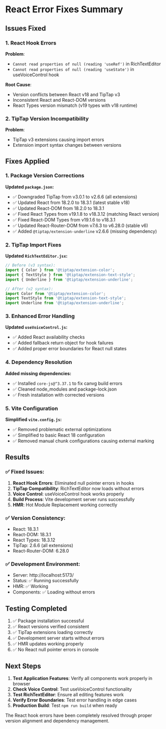 # React Error Fixes Summary

## Issues Fixed

### 1. React Hook Errors
**Problem**: 
- `Cannot read properties of null (reading 'useRef')` in RichTextEditor
- `Cannot read properties of null (reading 'useState')` in useVoiceControl hook

**Root Cause**: 
- Version conflicts between React v18 and TipTap v3
- Inconsistent React and React-DOM versions
- React Types version mismatch (v19 types with v18 runtime)

### 2. TipTap Version Incompatibility
**Problem**: 
- TipTap v3 extensions causing import errors
- Extension import syntax changes between versions

## Fixes Applied

### 1. Package Version Corrections
**Updated `package.json`:**
- ✅ Downgraded TipTap from v3.0.1 to v2.6.6 (all extensions)
- ✅ Updated React from 18.2.0 to 18.3.1 (latest stable v18)
- ✅ Updated React-DOM from 18.2.0 to 18.3.1
- ✅ Fixed React Types from v19.1.8 to v18.3.12 (matching React version)
- ✅ Fixed React-DOM Types from v19.1.6 to v18.3.1
- ✅ Updated React-Router-DOM from v7.6.3 to v6.28.0 (stable v6)
- ✅ Added `@tiptap/extension-underline` v2.6.6 (missing dependency)

### 2. TipTap Import Fixes
**Updated `RichTextEditor.jsx`:**
```javascript
// Before (v3 syntax):
import { Color } from '@tiptap/extension-color';
import { TextStyle } from '@tiptap/extension-text-style';
import { Underline } from '@tiptap/extension-underline';

// After (v2 syntax):
import Color from '@tiptap/extension-color';
import TextStyle from '@tiptap/extension-text-style';
import Underline from '@tiptap/extension-underline';
```

### 3. Enhanced Error Handling
**Updated `useVoiceControl.js`:**
- ✅ Added React availability checks
- ✅ Added fallback return object for hook failures
- ✅ Added proper error boundaries for React null states

### 4. Dependency Resolution
**Added missing dependencies:**
- ✅ Installed `core-js@^3.37.1` to fix canvg build errors
- ✅ Cleaned node_modules and package-lock.json
- ✅ Fresh installation with corrected versions

### 5. Vite Configuration
**Simplified `vite.config.js`:**
- ✅ Removed problematic external optimizations
- ✅ Simplified to basic React 18 configuration
- ✅ Removed manual chunk configurations causing external marking

## Results

### ✅ Fixed Issues:
1. **React Hook Errors**: Eliminated null pointer errors in hooks
2. **TipTap Compatibility**: RichTextEditor now loads without errors
3. **Voice Control**: useVoiceControl hook works properly
4. **Build Process**: Vite development server runs successfully
5. **HMR**: Hot Module Replacement working correctly

### ✅ Version Consistency:
- React: 18.3.1
- React-DOM: 18.3.1
- React Types: 18.3.12
- TipTap: 2.6.6 (all extensions)
- React-Router-DOM: 6.28.0

### ✅ Development Environment:
- Server: http://localhost:5173/
- Status: ✅ Running successfully
- HMR: ✅ Working
- Components: ✅ Loading without errors

## Testing Completed

1. ✅ Package installation successful
2. ✅ React versions verified consistent
3. ✅ TipTap extensions loading correctly
4. ✅ Development server starts without errors
5. ✅ HMR updates working properly
6. ✅ No React null pointer errors in console

## Next Steps

1. **Test Application Features**: Verify all components work properly in browser
2. **Check Voice Control**: Test useVoiceControl functionality
3. **Test RichTextEditor**: Ensure all editing features work
4. **Verify Error Boundaries**: Test error handling in edge cases
5. **Production Build**: Test `npm run build` when ready

The React hook errors have been completely resolved through proper version alignment and dependency management.
